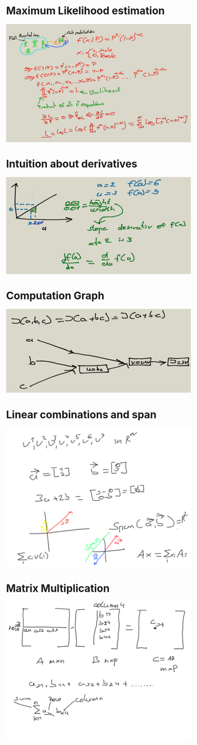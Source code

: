 
# Maximum Likelihood estimation

![Maximum Likelihood estimation](images/maximum_likelihood_estimation.png)

# Intuition about derivatives

![intuition_about_derivatives](images/intuition_about_derivatives.png)

# Computation Graph

![computation_graph](images/computation_graph.png)

# Linear combinations and span

![Linear combinations and span](images/Linear_combinations_and_span.png)

# Matrix Multiplication

![](images/matrix_multiplication.png)